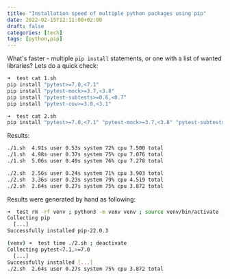 ```yaml
---
title: "Installation speed of multiple python packages using pip"
date: 2022-02-15T12:11:00+02:00
draft: false
categories: [tech]
tags: [python,pip]
---
```



What's faster - multiple `pip install` statements, or one with a list of wanted libraries? Lets do a quick check:

```sh
➜  test cat 1.sh
pip install "pytest>=7.0,<7.1"
pip install "pytest-mock>=3.7,<3.8"
pip install "pytest-subtests>=0.6,<0.7"
pip install "pytest-cov>=3.0,<3.1"

➜  test cat 2.sh
pip install "pytest>=7.0,<7.1" "pytest-mock>=3.7,<3.8" "pytest-subtests>=0.6,<0.7" "pytest-cov>=3.0,<3.1"
```

Results:

```sh
./1.sh  4.91s user 0.53s system 72% cpu 7.500 total
./1.sh  4.98s user 0.37s system 75% cpu 7.076 total
./1.sh  5.06s user 0.49s system 76% cpu 7.278 total

./2.sh  2.56s user 0.24s system 71% cpu 3.903 total
./2.sh  3.36s user 0.23s system 79% cpu 4.519 total
./2.sh  2.64s user 0.27s system 75% cpu 3.872 total
```

Results were generated by hand as following:

```sh
➜  test rm -rf venv ; python3 -m venv venv ; source venv/bin/activate ; pip install -U pip
Collecting pip
  [...]
Successfully installed pip-22.0.3

(venv) ➜  test time ./2.sh ; deactivate
Collecting pytest<7.1,>=7.0
  [...]
Successfully installed [...]
./2.sh  2.64s user 0.27s system 75% cpu 3.872 total
```
